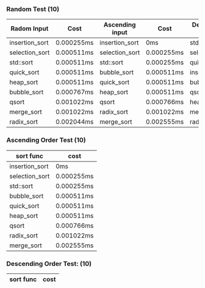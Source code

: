 ### Random Test (10)
Radom Input|Cost|Ascending input|Cost|Descending Input|Cost
----|---|---|---|---|---
insertion_sort|0.000255ms|insertion_sort|0ms|std::sort|0ms
selection_sort|0.000511ms|selection_sort|0.000255ms|selection_sort|0.000255ms
std::sort|0.000511ms|std::sort|0.000255ms|quick_sort|0.000255ms
quick_sort|0.000511ms|bubble_sort|0.000511ms|insertion_sort|0.000256ms
heap_sort|0.000511ms|quick_sort|0.000511ms|bubble_sort|0.000511ms
bubble_sort|0.000767ms|heap_sort|0.000511ms|qsort|0.000511ms
qsort|0.001022ms|qsort|0.000766ms|heap_sort|0.000511ms
merge_sort|0.001022ms|radix_sort|0.001022ms|merge_sort|0.000767ms
radix_sort|0.002044ms|merge_sort|0.002555ms|radix_sort|0.000767ms
















### Ascending Order Test (10)
sort func|cost
----|---
insertion_sort|0ms
selection_sort|0.000255ms
std::sort|0.000255ms
bubble_sort|0.000511ms
quick_sort|0.000511ms
heap_sort|0.000511ms
qsort|0.000766ms
radix_sort|0.001022ms
merge_sort|0.002555ms

### Descending Order Test: (10)
sort func|cost
----|---
